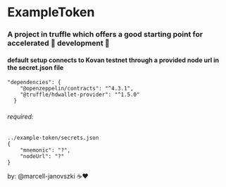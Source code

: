 # ExampleToken
### A project in truffle which offers a good starting point for accelerated :dash: development :construction:
#### default setup connects to Kovan testnet through a provided node url in the secret.json file

```
"dependencies": {
    "@openzeppelin/contracts": "^4.3.1",
    "@truffle/hdwallet-provider": "^1.5.0"
  }
```

###### required:

```
../example-token/secrets.json
{
    "mnemonic": "?",
    "nodeUrl": "?"
}
```



by: @marcell-janovszki ☕❤️
